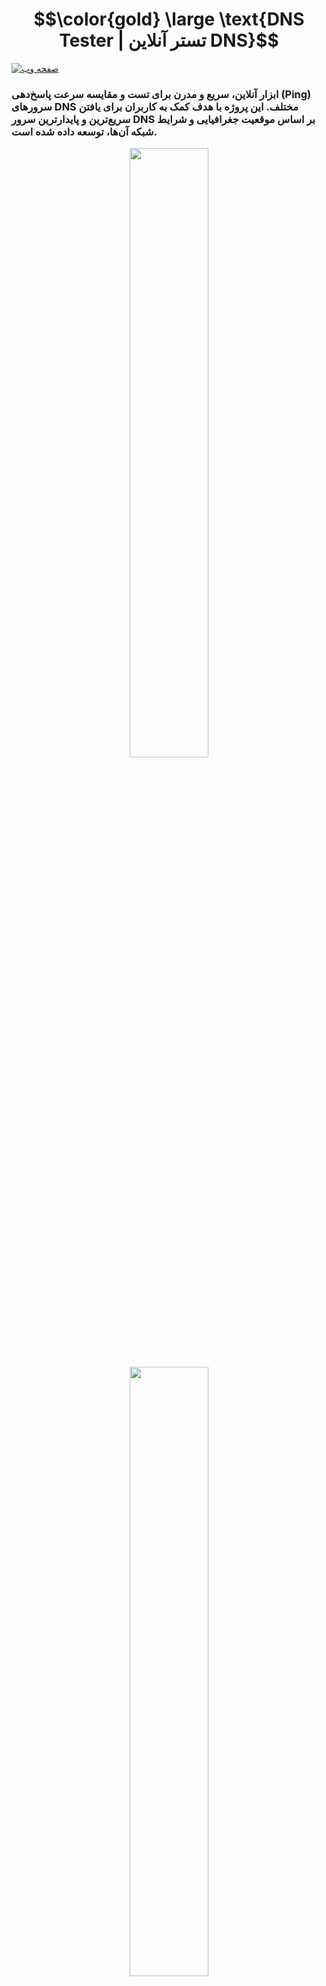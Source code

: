 <h1 align="center">$$\color{gold} \large \text{DNS Tester | تستر آنلاین DNS}$$</h1>

[![صفحه وب](https://img.shields.io/badge/Visit-Website-cyan?style=for-the-badge&logo=githubpages)](https://darknessm427.github.io/DNS-Tester/)

### ابزار آنلاین، سریع و مدرن برای تست و مقایسه سرعت پاسخ‌دهی (Ping) سرورهای DNS مختلف. این پروژه با هدف کمک به کاربران برای یافتن سریع‌ترین و پایدارترین سرور DNS بر اساس موقعیت جغرافیایی و شرایط شبکه آن‌ها، توسعه داده شده است.


<p align="center" >
   <img  width="50%"  src="https://rand-xyz.now.sh/api/hello" />  
   <img  width="50%"  src="https://github.com/user-attachments/assets/a8ea7c73-cf22-4062-89af-bc0d83693d99" />
   <img  width="50%"  src="https://rand-xyz.now.sh/api/hello" />
</p> 


<h3 align="center">$$\color{yellow} \large \text{✨ ویژگی‌ها (Features)}$$</h3>
<p align="center" >
   <img  width="35%"  src="https://github.com/mansor427/mansor427/assets/104245967/15a9fad4-d747-464a-9cf9-e6304e03872d">
</p>

-   **لیست جامع DNS:** شامل ده‌ها سرور DNS محبوب ایرانی و جهانی (شکن، الکترو، کلادفلر، گوگل و...).
-   **تست سرعت دقیق:** اندازه‌گیری زمان پاسخ‌دهی (Ping) هر سرور با یک کلیک.
-   **شناسایی بهترین سرور:** نمایش سریع‌ترین DNS با علامت‌گذاری ویژه.
-   **نمایش اطلاعات کاربر:** نمایش IP، موقعیت مکانی و پرچم کشور کاربر.
-   **اشتراک‌گذاری نتایج:** قابلیت دانلود یا اشتراک‌گذاری نتایج تست به صورت تصویر.

<h3 align="center">$$\color{yellow} \large \text{🚀 نحوه استفاده (How to Use)}$$</h3>
<p align="center" >
   <img  width="40%"  src="https://github.com/mansor427/mansor427/assets/104245967/15a9fad4-d747-464a-9cf9-e6304e03872d">
</p>

1.  به [صفحه وب DNS Tester](https://darknessm427.github.io/DNS-Tester/) مراجعه کنید.
2.  روی دکمه **"بررسی سرورها"** کلیک کنید.
3.  منتظر بمانید تا تست تمام سرورها به پایان برسد.
4.  لیست نتایج به ترتیب از سریع‌ترین به کندترین سرور مرتب می‌شود و بهترین DNS با یک آیکن ستاره مشخص می‌گردد.
5.  در صورت تمایل، با استفاده از دکمه **"اشتراک‌گذاری"**، نتایج را به صورت یک تصویر زیبا دانلود یا به اشتراک بگذارید.

<p align="left" >
    <img width="55%"  src="https://github.com/mansor427/IpScanner/assets/104245967/b09437c5-ffbc-49b9-ab64-fd138739dd66">
</p>

-   **JavaScript (ES6+):** برای پیاده‌سازی منطق اصلی برنامه و تست سرورها.
  
<p align="left" >
    <img width="55%"  src="https://github.com/mansor427/IpScanner/assets/104245967/b09437c5-ffbc-49b9-ab64-fd138739dd66">
</p>


<p align="left" >
   <img  width="15%" src="https://github.com/mansor427/IpScanner/assets/104245967/08ccb46c-51a3-4d16-a0a4-27fb7492d35d">
</p>

[ÐΛɌ₭ᑎΞ𐒡𐒡](https://github.com/darknessm427)

[Dia Cl NiREvil](https://github.com/NiREvil)
